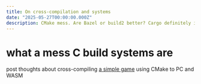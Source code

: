 ```yaml
---
title: On cross-compilation and systems
date: "2025-05-27T00:00:00.000Z"
description: CMake mess. Are Bazel or build2 better? Cargo definitely is. I should probably abandon C...
---
```


# what a mess C build systems are

post thoughts about cross-compiling [a simple game](https://github.com/marcoscannabrava/simple-game) using CMake to PC and WASM

<!-- todo: push build to git and link directly?  -->
<script async type="text/javascript" src="/simple-game.js"></script>